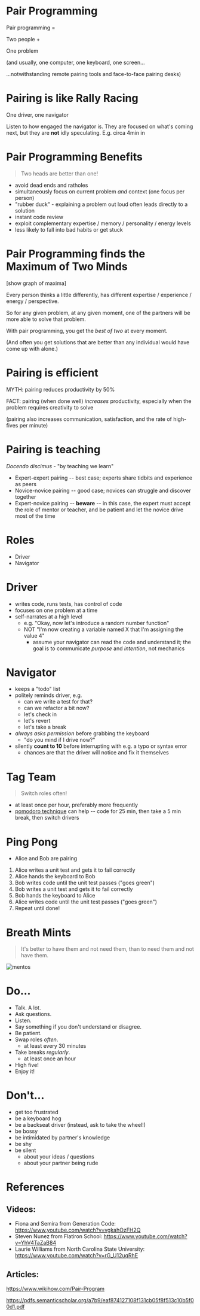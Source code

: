 # Pair Programming

Pair programming = 

Two people +

One problem

(and usually, one computer, one keyboard, one screen...

...notwithstanding remote pairing tools and face-to-face pairing desks)

# Pairing is like Rally Racing

One driver, one navigator

<!VIDEO 4WcHVkDXdpU>

Listen to how engaged the navigator is. They are focused on what's coming next, but they are **not** idly speculating. E.g. circa 4min in

# Pair Programming Benefits

> Two heads are better than one!

* avoid dead ends and ratholes
* simultaneously focus on current problem *and* context (one focus per person)
* "rubber duck" - explaining a problem out loud often leads directly to a solution
* instant code review
* exploit complementary expertise / memory / personality / energy levels
* less likely to fall into bad habits or get stuck

# Pair Programming finds the Maximum of Two Minds

[show graph of maxima]

Every person thinks a little differently, has different expertise / experience / energy / perspective.

So for any given problem, at any given moment, one of the partners will be more able to solve that problem.

With pair programming, you get the *best of two* at every moment.

(And often you get solutions that are better than any individual would have come up with alone.)

# Pairing is efficient

MYTH: pairing reduces productivity by 50%

FACT: pairing (when done well) *increases* productivity, especially when the problem requires creativity to solve

(pairing also increases communication, satisfaction, and the rate of high-fives per minute)

# Pairing is teaching

_Docendo discimus_ - "by teaching we learn"
 
* Expert-expert pairing -- best case; experts share tidbits and experience as peers
* Novice-novice pairing -- good case; novices can struggle and discover together 
* Expert-novice pairing -- **beware** -- in this case, the expert must accept the role of mentor or teacher, and be patient and let the novice drive most of the time

# Roles

* Driver
* Navigator

# Driver

* writes code, runs tests, has control of code
* focuses on one problem at a time
* self-narrates at a high level
  * e.g. "Okay, now let's introduce a random number function"
  * NOT "I'm now creating a variable named X that I'm assigning the value 4"
    * assume your navigator can read the code and understand it; the goal is to communicate *purpose* and *intention*, not mechanics

# Navigator

* keeps a "todo" list
* politely reminds driver, e.g.
  * can we write a test for that?
  * can we refactor a bit now?
  * let's check in
  * let's revert
  * let's take a break
* *always asks permission* before grabbing the keyboard
  * "do you mind if I drive now?"
* silently **count to 10** before interrupting with e.g. a typo or syntax error
  * chances are that the driver will notice and fix it themselves 

# Tag Team

> Switch roles often!

* at least once per hour, preferably more frequently
* [pomodoro technique](http://bootcamp.burlingtoncodeacademy.com/projects/pomodoro) can help -- code for 25 min, then take a 5 min break, then switch drivers

# Ping Pong

* Alice and Bob are pairing

1. Alice writes a unit test and gets it to fail correctly
2. Alice hands the keyboard to Bob
3. Bob writes code until the unit test passes ("goes green")
4. Bob writes a unit test and gets it to fail correctly
5. Bob hands the keyboard to Alice
6. Alice writes code until the unit test passes ("goes green")
7. Repeat until done!

# Breath Mints

> It's better to have them and not need them, than to need them and not have them.

![mentos](mentos.jpg)

# Do...

* Talk. A lot.
* Ask questions.
* Listen.
* Say something if you don't understand or disagree. 
* Be patient.
* Swap roles *often*. 
    * at least every 30 minutes
* Take breaks *regularly*.
    * at least once an hour
* High five!
* Enjoy it!

# Don't...

* get too frustrated
* be a keyboard hog
* be a backseat driver (instead, ask to take the wheel!)
* be bossy
* be intimidated by partner's knowledge
* be shy
* be silent 
  * about your ideas / questions
  * about your partner being rude

# References

## Videos:

* Fiona and Semira from Generation Code: https://www.youtube.com/watch?v=vgkahOzFH2Q
* Steven Nunez from Flatiron School: 
https://www.youtube.com/watch?v=YhV4TaZaB84
* Laurie Williams from North Carolina State University:
 https://www.youtube.com/watch?v=rG_U12uqRhE

## Articles:

https://www.wikihow.com/Pair-Program

https://pdfs.semanticscholar.org/a7b9/eaf874127108f131cb05f8f513c10b5f00d1.pdf

